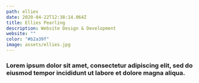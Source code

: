 ```yaml
---
path: ellies
date: 2020-04-22T12:38:14.064Z
title: Ellies Pearling
description: Website Design & Development
website: ""
color: "#b2a39f"
image: assets/ellies.jpg
---
```

### Lorem ipsum dolor sit amet, consectetur adipiscing elit, sed do eiusmod tempor incididunt ut labore et dolore magna aliqua.